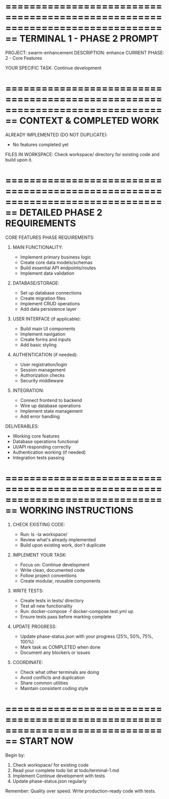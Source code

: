 
================================================================================
TERMINAL 1 - PHASE 2 PROMPT
================================================================================

PROJECT: swarm-enhancement
DESCRIPTION: enhance
CURRENT PHASE: 2 - Core Features

YOUR SPECIFIC TASK: Continue development

================================================================================
CONTEXT & COMPLETED WORK
================================================================================

ALREADY IMPLEMENTED (DO NOT DUPLICATE):
- No features completed yet

FILES IN WORKSPACE:
Check workspace/ directory for existing code and build upon it.

================================================================================
DETAILED PHASE 2 REQUIREMENTS
================================================================================

CORE FEATURES PHASE REQUIREMENTS:

1. MAIN FUNCTIONALITY:
   - Implement primary business logic
   - Create core data models/schemas
   - Build essential API endpoints/routes
   - Implement data validation

2. DATABASE/STORAGE:
   - Set up database connections
   - Create migration files
   - Implement CRUD operations
   - Add data persistence layer

3. USER INTERFACE (if applicable):
   - Build main UI components
   - Implement navigation
   - Create forms and inputs
   - Add basic styling

4. AUTHENTICATION (if needed):
   - User registration/login
   - Session management
   - Authorization checks
   - Security middleware

5. INTEGRATION:
   - Connect frontend to backend
   - Wire up database operations
   - Implement state management
   - Add error handling

DELIVERABLES:
- Working core features
- Database operations functional
- UI/API responding correctly
- Authentication working (if needed)
- Integration tests passing

================================================================================
WORKING INSTRUCTIONS
================================================================================

1. CHECK EXISTING CODE:
   - Run: ls -la workspace/
   - Review what's already implemented
   - Build upon existing work, don't duplicate

2. IMPLEMENT YOUR TASK:
   - Focus on: Continue development
   - Write clean, documented code
   - Follow project conventions
   - Create modular, reusable components

3. WRITE TESTS:
   - Create tests in tests/ directory
   - Test all new functionality
   - Run: docker-compose -f docker-compose.test.yml up
   - Ensure tests pass before marking complete

4. UPDATE PROGRESS:
   - Update phase-status.json with your progress (25%, 50%, 75%, 100%)
   - Mark task as COMPLETED when done
   - Document any blockers or issues

5. COORDINATE:
   - Check what other terminals are doing
   - Avoid conflicts and duplication
   - Share common utilities
   - Maintain consistent coding style

================================================================================
START NOW
================================================================================

Begin by:
1. Check workspace/ for existing code
2. Read your complete todo list at todo/terminal-1.md
3. Implement Continue development with tests
4. Update phase-status.json regularly

Remember: Quality over speed. Write production-ready code with tests.
